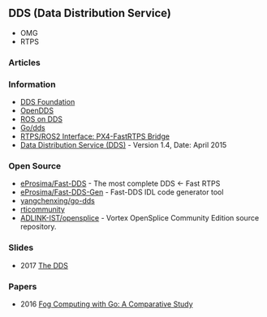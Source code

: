 ## DDS (Data Distribution Service)
- OMG
- RTPS


### Articles


### Information
- [DDS Foundation](https://www.dds-foundation.org/)
- [OpenDDS](https://opendds.org/)
- [ROS on DDS](https://design.ros2.org/articles/ros_on_dds.html)
- [Go/dds](https://libs.garden/go/search?q=dds)
- [RTPS/ROS2 Interface: PX4-FastRTPS Bridge](https://docs.px4.io/master/en/middleware/micrortps.html)
- [Data Distribution Service (DDS)](https://www.omg.org/spec/DDS/1.4/PDF) - Version 1.4, Date: April 2015


### Open Source
- [eProsima/Fast-DDS](https://github.com/eProsima/Fast-DDS) - The most complete DDS <- Fast RTPS
- [eProsima/Fast-DDS-Gen](https://github.com/eProsima/Fast-DDS-Gen) - Fast-DDS IDL code generator tool
- [yangchenxing/go-dds](https://github.com/yangchenxing/go-dds)
- [rticommunity](https://github.com/rticommunity?language=c&type=source)
- [ADLINK-IST/opensplice](https://github.com/ADLINK-IST/opensplice) -  Vortex OpenSplice Community Edition source repository.


### Slides
- 2017 [The DDS](https://www.onem2m.org/images/ppt/TP-2017-0164-The_Present_and_Future_of_DDS.pdf)


### Papers
- 2016 [Fog Computing with Go: A Comparative Study](https://core.ac.uk/download/pdf/70983887.pdf)


